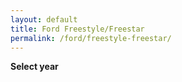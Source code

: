 ```yaml
---
layout: default
title: Ford Freestyle/Freestar
permalink: /ford/freestyle-freestar/
---
```

**Select year**
